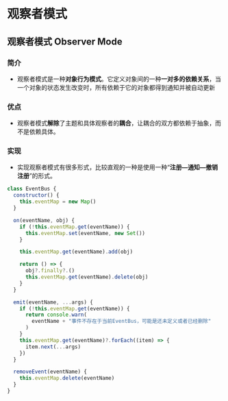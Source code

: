# 观察者模式 

## 观察者模式  Observer Mode

### 简介

+ 观察者模式是一种**对象行为模式**。它定义对象间的一种**一对多的依赖关系**，当一个对象的状态发生改变时，所有依赖于它的对象都得到通知并被自动更新

### 优点

+ 观察者模式**解除**了主题和具体观察者的**耦合**，让耦合的双方都依赖于抽象，而不是依赖具体。

### 实现

+ 实现观察者模式有很多形式，比较直观的一种是使用一种“**注册—通知—撤销注册**”的形式。

```js
class EventBus {
  constructor() {
    this.eventMap = new Map()
  }

  on(eventName, obj) {
    if (!this.eventMap.get(eventName)) {
      this.eventMap.set(eventName, new Set())
    }

    this.eventMap.get(eventName).add(obj)

    return () => {
      obj?.finally?.()
      this.eventMap.get(eventName).delete(obj)
    }
  }

  emit(eventName, ...args) {
    if (!this.eventMap.get(eventName)) {
      return console.warn(
        eventName + "事件不存在于当前EventBus，可能是还未定义或者已经删除"
      )
    }
    this.eventMap.get(eventName)?.forEach((item) => {
      item.next(...args)
    })
  }

  removeEvent(eventName) {
    this.eventMap.delete(eventName)
  }
}
```
